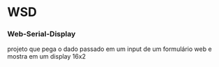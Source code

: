 <h1> WSD </h1>

<h3> Web-Serial-Display </h3>

projeto que pega o dado passado em um input de um formulário web e mostra em um display 16x2

